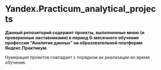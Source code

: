 # Yandex.Practicum_analytical_projects

**Данный репозиторий содержит проекты, выполненные мною (и проверенные наставниками) в период 6-месячного обучения профессии "Аналитик данных" на образовательной платформе Яндекс.Практикум.**

Нумерация проектов совпадает с порядком их реализации во время обучения.

